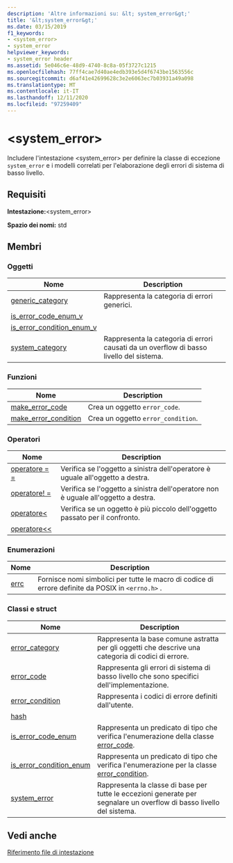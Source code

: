```yaml
---
description: 'Altre informazioni su: &lt; system_error&gt;'
title: '&lt;system_error&gt;'
ms.date: 03/15/2019
f1_keywords:
- <system_error>
- system_error
helpviewer_keywords:
- system_error header
ms.assetid: 5e046c6e-48d9-4740-8c8a-05f3727c1215
ms.openlocfilehash: 77ff4cae7d40ae4edb393e5d4f6743be1563556c
ms.sourcegitcommit: d6af41e42699628c3e2e6063ec7b03931a49a098
ms.translationtype: MT
ms.contentlocale: it-IT
ms.lasthandoff: 12/11/2020
ms.locfileid: "97259409"
---
```

# <a name="ltsystem_errorgt"></a>&lt;system_error&gt;

Includere l'intestazione \<system_error> per definire la classe di eccezione `system_error` e i modelli correlati per l'elaborazione degli errori di sistema di basso livello.

## <a name="requirements"></a>Requisiti

**Intestazione:**\<system_error>

**Spazio dei nomi:** std

## <a name="members"></a>Membri

### <a name="objects"></a>Oggetti

|Nome|Description|
|-|-|
|[generic_category](../standard-library/system-error-functions.md#generic_category)|Rappresenta la categoria di errori generici.|
|[is_error_code_enum_v](../standard-library/system-error-functions.md#is_error_code_enum_v)||
|[is_error_condition_enum_v](../standard-library/system-error-functions.md#is_error_condition_enum_v)||
|[system_category](../standard-library/system-error-functions.md#system_category)|Rappresenta la categoria di errori causati da un overflow di basso livello del sistema.|

### <a name="functions"></a>Funzioni

|Nome|Description|
|-|-|
|[make_error_code](../standard-library/system-error-functions.md#make_error_code)|Crea un oggetto `error_code`.|
|[make_error_condition](../standard-library/system-error-functions.md#make_error_condition)|Crea un oggetto `error_condition`.|

### <a name="operators"></a>Operatori

|Nome|Description|
|-|-|
|[operatore = =](../standard-library/system-error-operators.md#op_eq_eq)|Verifica se l'oggetto a sinistra dell'operatore è uguale all'oggetto a destra.|
|[operatore! =](../standard-library/system-error-operators.md#op_neq)|Verifica se l'oggetto a sinistra dell'operatore non è uguale all'oggetto a destra.|
|[operatore<](../standard-library/system-error-operators.md#op_lt)|Verifica se un oggetto è più piccolo dell'oggetto passato per il confronto.|
|[operatore<<](../standard-library/system-error-operators.md#op_ostream)||

### <a name="enums"></a>Enumerazioni

|Nome|Description|
|-|-|
|[errc](../standard-library/system-error-enums.md#errc)|Fornisce nomi simbolici per tutte le macro di codice di errore definite da POSIX in `<errno.h>` .|

### <a name="classes-and-structs"></a>Classi e struct

|Nome|Description|
|-|-|
|[error_category](../standard-library/error-category-class.md)|Rappresenta la base comune astratta per gli oggetti che descrive una categoria di codici di errore.|
|[error_code](../standard-library/error-code-class.md)|Rappresenta gli errori di sistema di basso livello che sono specifici dell'implementazione.|
|[error_condition](../standard-library/error-condition-class.md)|Rappresenta i codici di errore definiti dall'utente.|
|[hash](../standard-library/hash-structure.md#system_error)||
|[is_error_code_enum](../standard-library/is-error-code-enum-class.md)|Rappresenta un predicato di tipo che verifica l'enumerazione della classe [error_code](../standard-library/error-code-class.md).|
|[is_error_condition_enum](../standard-library/is-error-condition-enum-class.md)|Rappresenta un predicato di tipo che verifica l'enumerazione per la classe [error_condition](../standard-library/error-condition-class.md).|
|[system_error](../standard-library/system-error-class.md)|Rappresenta la classe di base per tutte le eccezioni generate per segnalare un overflow di basso livello del sistema.|

## <a name="see-also"></a>Vedi anche

[Riferimento file di intestazione](../standard-library/cpp-standard-library-header-files.md)

